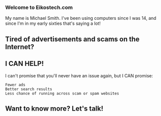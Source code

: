 ### Welcome to Eikostech.com
My name is Michael Smith. I've been using computers since I was 14, and since I'm in my early sixties that's saying a lot!

## Tired of advertisements and scams on the Internet?
## I CAN HELP!

I can't promise that you'll never have an issue again, but I CAN promise:

    Fewer ads
    Better search results
    Less chance of running across scam or spam websites

## Want to know more? Let's talk!
